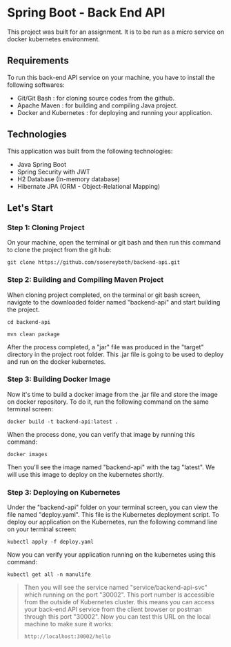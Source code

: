 # Spring Boot - Back End API

This project was built for an assignment. It is to be run as a micro service on docker kubernetes environment.

## Requirements
To run this back-end API service on your machine, you have to install the following softwares:
* Git/Git Bash : for cloning source codes from the github.
* Apache Maven : for building and compiling Java project.
* Docker and Kubernetes : for deploying and running your application.

## Technologies
This application was built from the following technologies:
* Java Spring Boot
* Spring Security with JWT
* H2 Database (In-memory database)
* Hibernate JPA (ORM - Object-Relational Mapping)

## Let's Start
### Step 1: Cloning Project
On your machine, open the terminal or git bash and then run this command to clone the project from the git hub:
```
git clone https://github.com/sosereyboth/backend-api.git
```
### Step 2: Building and Compiling Maven Project
When cloning project completed, on the terminal or git bash screen, navigate to the downloaded folder named "backend-api" and start building the project.
```
cd backend-api

mvn clean package 
```
After the process completed, a "jar" file was produced in the "target" directory in the project root folder. This .jar file is going to be used to deploy and run on the docker kubernetes.
### Step 3: Building Docker Image
Now it's time to build a docker image from the .jar file and store the image on docker repository. To do it, run the following command on the same terminal screen:
```
docker build -t backend-api:latest .
```
When the process done, you can verify that image by running this command:
```
docker images
```
Then you'll see the image named "backend-api" with the tag "latest". We will use this image to deploy on the kubernetes shortly.

### Step 3: Deploying on Kubernetes
Under the "backend-api" folder on your terminal screen, you can view the file named "deploy.yaml". This file is the Kubernetes deployment script. To deploy our application on the Kubernetes, run the following command line on your terminal screen:
```
kubectl apply -f deploy.yaml
```
Now you can verify your application running on the kubernetes using this command:
```
kubectl get all -n manulife
```
> Then you will see the service named "service/backend-api-svc" which running on the port "30002". This port number is accessible from the outside of Kubernetes cluster. this means you can access your back-end API service from the client browser or postman through this port "30002".
Now you can test this URL on the local machine to make sure it works:
> ```
> http://localhost:30002/hello
> ```

